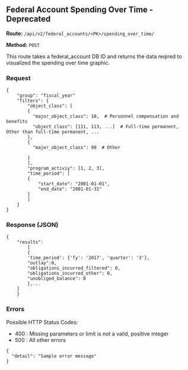 ## Federal Account Spending Over Time - Deprecated
**Route:** `/api/v2/federal_accounts/<PK>/spending_over_time/`

**Method:** `POST`

This route takes a federal_account DB ID and returns the data reqired to visualized the spending over time graphic.


### Request

```
{
	"group": "fiscal_year"
	"filters": {
	    "object_class": [
	    {
	      "major_object_class": 10,  # Personnel compensation and benefits
	      "object_class": [111, 113, ...]  # Full-time permanent, Other than full-time permanent, ...
	    },
	    {
	      "major_object_class": 90  # Other

	    }
	    ],
	    "program_activiy": [1, 2, 3],
	    "time_period": [
		{
			"start_date": "2001-01-01",
			"end_date": "2001-01-31"
		}
	    ]
	}
}
```

  
### Response (JSON)

```
{
    "results": 
        [
		{
		'time_period': {'fy': '2017', 'quarter': '3'},
		"outlay":0,
		"obligations_incurred_filtered": 0,
		"obligations_incurred_other": 0,
		"unobliged_balance": 0
		},...
	]
    }
```

### Errors
Possible HTTP Status Codes:
* 400 : Missing parameters or limit is not a valid, positive integer
* 500 : All other errors

```
{
  "detail": "Sample error message"
}
```
